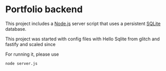 # Portfolio backend

This project includes a [Node.js](https://nodejs.org/en/about/) server script that uses a persistent [SQLite](https://www.sqlite.org) database.

This project was started with config files with Hello Sqlite from glitch and fastify and scaled since

For running it, please use
```
node server.js
```